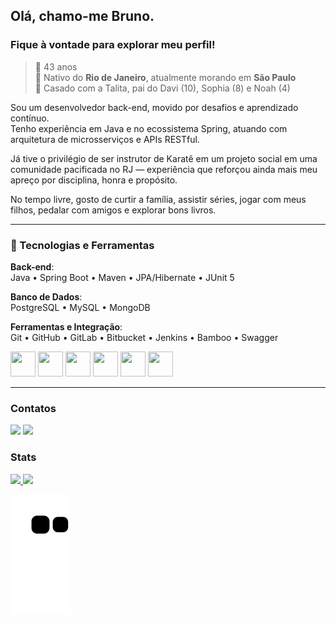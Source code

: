 
## Olá, chamo-me Bruno.

### Fique à vontade para explorar meu perfil!

> 🧔 43 anos  
> 🌆 Nativo do **Rio de Janeiro**, atualmente morando em **São Paulo**  
> 💍 Casado com a Talita, pai do Davi (10), Sophia (8) e Noah (4)

Sou um desenvolvedor back-end, movido por desafios e aprendizado contínuo.  
Tenho experiência em Java e no ecossistema Spring, atuando com arquitetura de microsserviços e APIs RESTful.

Já tive o privilégio de ser instrutor de Karatê em um projeto social em uma comunidade pacificada no RJ — experiência que reforçou ainda mais meu apreço por disciplina, honra e propósito.  

No tempo livre, gosto de curtir a família, assistir séries, jogar com meus filhos, pedalar com amigos e explorar bons livros.

---

### 🚀 Tecnologias e Ferramentas

**Back-end**:  
Java • Spring Boot • Maven • JPA/Hibernate • JUnit 5

**Banco de Dados**:  
PostgreSQL • MySQL • MongoDB

**Ferramentas e Integração**:  
Git • GitHub • GitLab • Bitbucket • Jenkins • Bamboo • Swagger

<div>
  <img src="https://cdn.jsdelivr.net/gh/devicons/devicon/icons/git/git-original.svg" width="40" height="40"/> 
  <img src="https://cdn.jsdelivr.net/gh/devicons/devicon/icons/java/java-original-wordmark.svg" width="40" height="40"/>
  <img src="https://cdn.jsdelivr.net/gh/devicons/devicon/icons/mysql/mysql-original-wordmark.svg" width="40" height="40"/>
  <img src="https://cdn.jsdelivr.net/gh/devicons/devicon/icons/spring/spring-original-wordmark.svg" width="40" height="40"/>
  <img src="https://cdn.jsdelivr.net/gh/devicons/devicon/icons/docker/docker-original.svg" width="40" height="40"/>
  <img src="https://cdn.jsdelivr.net/gh/devicons/devicon/icons/amazonwebservices/amazonwebservices-original-wordmark.svg" width="40" height="40"/>
</div>

---

### Contatos

<div>
  <a href = "mailto:brunoadsjp@gmail.com"><img src="https://img.shields.io/badge/Gmail-D14836?style=for-the-badge&logo=gmail&logoColor=white" target="_blank"></a>
  <a href="https://www.linkedin.com/in/brunosansp/" target="_blank"><img src="https://img.shields.io/badge/-LinkedIn-%230077B5?style=for-the-badge&logo=linkedin&logoColor=white" target="_blank"></a>   
</div>

### Stats
<div>
<a href="https://github.com/brunosansp">
<img height="180em" src="https://github-readme-stats.vercel.app/api/top-langs/?username=brunosansp&layout=compact&langs_count=7&theme=dracula"/>
<img height="180em" src="https://github-readme-stats.vercel.app/api?username=brunosansp&show_icons=true&theme=dracula&include_all_commits=true&count_private=true"/>
</div>

![snake gif](https://github.com/brunosansp/brunosansp/blob/output/github-contribution-grid-snake.svg)
